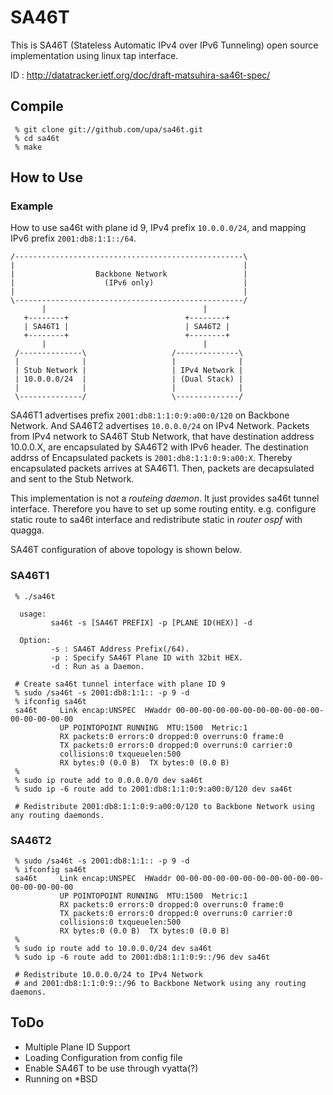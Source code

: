 SA46T
=====

This is SA46T (Stateless Automatic IPv4 over IPv6 Tunneling) open
source implementation using linux tap interface.

ID : http://datatracker.ietf.org/doc/draft-matsuhira-sa46t-spec/


Compile
-------

	 % git clone git://github.com/upa/sa46t.git
	 % cd sa46t
	 % make


How to Use
----------

### Example ###

How to use sa46t with plane id 9, IPv4 prefix `10.0.0.0/24`,
and mapping IPv6 prefix `2001:db8:1:1::/64`.

    /---------------------------------------------------\
    |                                                   |
    |                  Backbone Network                 |
    |                    (IPv6 only)                    |
    |                                                   |
    \---------------------------------------------------/
           |                                   |                
       +--------+                          +--------+            
       | SA46T1 |                          | SA46T2 |            
       +--------+                          +--------+           
           |                                   |              
     /--------------\                   /--------------\ 
     |              |                   |              |
     | Stub Network |                   | IPv4 Network |
     | 10.0.0.0/24  |                   | (Dual Stack) |
     |              |                   |              |
     \--------------/                   \--------------/


SA46T1 advertises prefix `2001:db8:1:1:0:9:a00:0/120` on Backbone
Network. And SA46T2 advertises `10.0.0.0/24` on IPv4 Network. Packets
from IPv4 network to SA46T Stub Network, that have destination address
10.0.0.X, are encapsulated by SA46T2 with IPv6 header. The destination
addrss of Encapsulated packets is `2001:db8:1:1:0:9:a00:X`. Thereby
encapsulated packets arrives at SA46T1. Then, packets are decapsulated
and sent to the Stub Network.

This implementation is not a _routeing daemon_. It just provides sa46t
tunnel interface. Therefore you have to set up some routing entity.
e.g. configure static route to sa46t interface and redistribute static
in _router ospf_ with quagga.


SA46T configuration of above topology is shown below.


### SA46T1 ###

	 % ./sa46t
	 
	  usage:
	         sa46t -s [SA46T PREFIX] -p [PLANE ID(HEX)] -d
	  
	  Option:
	         -s : SA46T Address Prefix(/64).
	         -p : Specify SA46T Plane ID with 32bit HEX.
	         -d : Run as a Daemon.
		 
	 # Create sa46t tunnel interface with plane ID 9
	 % sudo /sa46t -s 2001:db8:1:1:: -p 9 -d
	 % ifconfig sa46t
	 sa46t     Link encap:UNSPEC  HWaddr 00-00-00-00-00-00-00-00-00-00-00-00-00-00-00-00  
	           UP POINTOPOINT RUNNING  MTU:1500  Metric:1
	           RX packets:0 errors:0 dropped:0 overruns:0 frame:0
	           TX packets:0 errors:0 dropped:0 overruns:0 carrier:0
	           collisions:0 txqueuelen:500 
	           RX bytes:0 (0.0 B)  TX bytes:0 (0.0 B)
	 %
	 % sudo ip route add to 0.0.0.0/0 dev sa46t
	 % sudo ip -6 route add to 2001:db8:1:1:0:9:a00:0/120 dev sa46t
	  
	 # Redistribute 2001:db8:1:1:0:9:a00:0/120 to Backbone Network using any routing daemonds.


### SA46T2 ###

	 % sudo /sa46t -s 2001:db8:1:1:: -p 9 -d
	 % ifconfig sa46t
	 sa46t     Link encap:UNSPEC  HWaddr 00-00-00-00-00-00-00-00-00-00-00-00-00-00-00-00  
	           UP POINTOPOINT RUNNING  MTU:1500  Metric:1
	           RX packets:0 errors:0 dropped:0 overruns:0 frame:0
	           TX packets:0 errors:0 dropped:0 overruns:0 carrier:0
	           collisions:0 txqueuelen:500 
	           RX bytes:0 (0.0 B)  TX bytes:0 (0.0 B)
	 %
	 % sudo ip route add to 10.0.0.0/24 dev sa46t
	 % sudo ip -6 route add to 2001:db8:1:1:0:9::/96 dev sa46t
	  
	 # Redistribute 10.0.0.0/24 to IPv4 Network
	 # and 2001:db8:1:1:0:9::/96 to Backbone Network using any routing daemons.


ToDo
----
- Multiple Plane ID Support
- Loading Configuration from config file
- Enable SA46T to be use through vyatta(?)
- Running on *BSD
